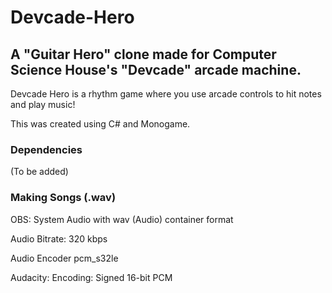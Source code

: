 # Devcade-Hero
## A "Guitar Hero" clone made for Computer Science House's "Devcade" arcade machine. 
Devcade Hero is a rhythm game where you use arcade controls to hit notes and play music!

This was created using C# and Monogame.

### Dependencies
(To be added)


### Making Songs (.wav)
OBS: System Audio with wav (Audio) container format

Audio Bitrate: 320 kbps

Audio Encoder pcm_s32le

Audacity: Encoding: Signed 16-bit PCM
